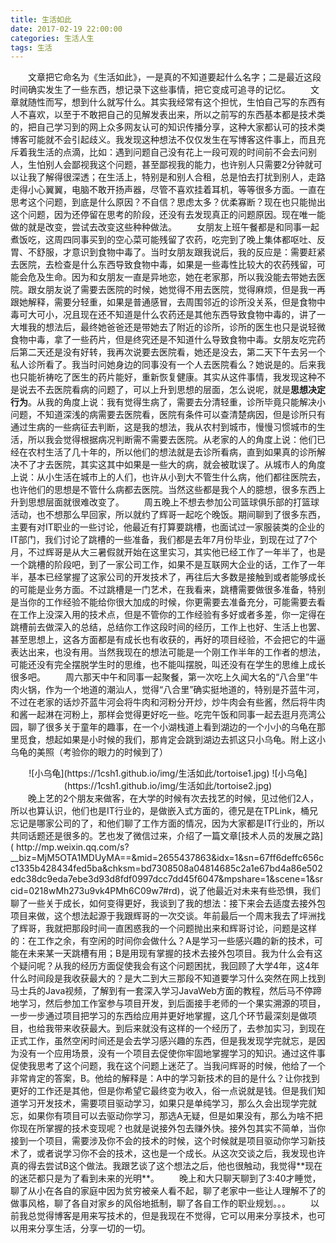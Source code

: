 ```yaml
---
title: 生活如此
date: 2017-02-19 22:00:00
categories: 生活人生
tags: 生活
---
```

 
&emsp;&emsp;文章把它命名为《生活如此》，一是真的不知道要起什么名字；二是最近这段时间确实发生了一些东西，想记录下这些事情，把它变成可追寻的记忆。
&emsp;&emsp;文章就随性而写，想到什么就写什么。其实我经常有这个担忧，生怕自己写的东西有人不喜欢，以至于不敢把自己的见解发表出来，所以之前写的东西基本都是技术类的，把自己学习到的网上众多网友认可的知识传播分享，这种大家都认可的技术类博客可能就不会引起歧义。我发现这种想法不仅仅发生在写博客这件事上，而且充斥着我生活的点滴，比如：遇到问题自己没有花上一段可观的时间前不会去问别人，生怕别人会鄙视我这个问题，甚至鄙视我的能力，也许别人只需要2分钟就可以让我了解得很深透；在生活上，特别是和别人合租，总是怕去打扰到别人，走路走得小心翼翼，电脑不敢开扬声器，尽管不喜欢挂着耳机，等等很多方面。一直在思考这个问题，到底是什么原因？不自信？思虑太多？优柔寡断？现在也只能抛出这个问题，因为还停留在思考的阶段，还没有去发现真正的问题原因。现在唯一能做的就是改变，尝试去改变这些种种做法。
&emsp;&emsp;女朋友上班午餐都是和同事一起煮饭吃，这周四同事买到的空心菜可能残留了农药，吃完到了晚上集体都呕吐、反胃、不舒服，才意识到食物中毒了。当时女朋友跟我说后，我的反应是：需要赶紧去医院，去检查是什么东西导致食物中毒，如果是一些毒性比较大的农药残留，可能会危及生命。因为和女朋友一直是异地恋，她在老家那，所以我没能去带她去医院。跟女朋友说了需要去医院的时候，她觉得不用去医院，觉得麻烦，但是我一再跟她解释，需要分轻重，如果是普通感冒，去周围邻近的诊所没关系，但是食物中毒可大可小，况且现在还不知道是什么农药还是其他东西导致食物中毒的，讲了一大堆我的想法后，最终她爸爸还是带她去了附近的诊所，诊所的医生也只是说轻微食物中毒，拿了一些药片，但是终究还是不知道什么导致食物中毒。女朋友吃完药后第二天还是没有好转，我再次说要去医院看，她还是没去，第二天下午去另一个私人诊所看了。我当时问她身边的同事没有一个人去医院看么？她说是的。后来我也只能祈祷吃了医生的药片能好，重新恢复健康。其实从这件事情，我发现这种不是说去不去医院看病的问题了，可以上升到思想的层面，怎么说呢，就是**思想决定行为**。从我的角度上说：我有觉得生病了，需要去分清轻重，诊所毕竟只能解决小问题，不知道深浅的病需要去医院看，医院有条件可以查清楚病因，但是诊所只有通过生病的一些病征去判断，这是我的想法，我从农村到城市，慢慢习惯城市的生活，所以我会觉得根据病况判断需不需要去医院。从老家的人的角度上说：他们已经在农村生活了几十年的，所以他们的想法就是去诊所看病，直到如果真的诊所解决不了才去医院，其实这其中如果是一些大的病，就会被耽误了。从城市人的角度上说：从小生活在城市上的人们，也许从小到大不管生什么病，他们都往医院去，也许他们的思想是不管什么病都去医院。当然这些都是我个人的臆想，很多东西上升到思想层面就很难改变了。
&emsp;&emsp;周五晚上不想去参加公司篮球俱乐部的打篮球活动，也不想那么早回家，所以就约了辉哥一起吃个晚饭。期间聊到了很多东西，主要有对IT职业的一些讨论，他最近有打算要跳槽，也面试过一家服装类的企业的IT部门，我们讨论了跳槽的一些准备，我们都是去年7月份毕业，到现在过了7个月，不过辉哥是从大三暑假就开始在这里实习，其实他已经工作了一年半了，也是一个跳槽的阶段吧，到了一家公司工作，如果不是互联网大企业的话，工作了一年半，基本已经掌握了这家公司的开发技术了，再往后大多数是接触到或者能够成长的可能是业务方面。不过跳槽是一门艺术，在我看来，跳槽需要做很多准备，特别是当你的工作经验不能给你很大加成的时候，你更需要去准备充分，可能需要去看在工作上没深入用的技术点，但是不管你的工作经验有多好或者多差，你一定得在跳槽前去做深入的总结，总结你工作这段时间的经历，工作上也好、生活上也罢、甚至思想上，这各方面都是有成长也有收获的，再好的项目经验，不会把它的牛逼表达出来，也没有用。当然我现在的想法可能是一个刚工作半年的工作者的想法，可能还没有完全摆脱学生时的思维，也不能叫摆脱，叫还没有在学生的思维上成长很多吧。
&emsp;&emsp;周六那天中午和同事一起聚餐，第一次吃上久闻大名的“八合里”牛肉火锅，作为一个地道的潮汕人，觉得“八合里”确实挺地道的，特别是芥蓝牛河，不过在老家的话炒芥蓝牛河会将牛肉和河粉分开炒，炒牛肉会有些酱，然后将牛肉和酱一起淋在河粉上，那样会觉得更好吃一些。吃完午饭和同事一起去逛月亮湾公园，聊了很多关于童年的趣事，在一个小湖栈道上看到湖边的一个小小的乌龟在那里觅食，想起如果是小时候的我们，那肯定会跳到湖边去抓这只小乌龟。附上这小乌龟的美照（考验你的眼力的时候到了）
<center>
![小乌龟](https://1csh1.github.io/img/生活如此/tortoise1.jpg) 
![小乌龟](https://1csh1.github.io/img/生活如此/tortoise2.jpg) 
</center>
&emsp;&emsp;晚上艺的2个朋友来做客，在大学的时候有次去找艺的时候，见过他们2人，所以也算认识，他们也是IT行业的，是做嵌入式方面的，德兄是在TPLink，桶兄忘记是哪家公司的了，和他们聊了工作方面的情况，因为大家都是IT行业的，所以共同话题还是很多的。艺也发了微信过来，介绍了一篇文章[技术人员的发展之路]( http://mp.weixin.qq.com/s?__biz=MjM5OTA1MDUyMA==&mid=2655437863&idx=1&sn=67ff6deffc656cc1335b428434fed5ba&chksm=bd7308508a04814685c2a1e67bd4a86e502edc38dc9eda7ebe3d93d8fdf0997dcc7dd45f6047&mpshare=1&scene=1&srcid=0218wMh273u9vk4PMh6C09w7#rd)，说了他最近对未来有些恐惧，我们聊了一些关于成长，如何变得更好，我谈到了我的想法：接下来会去适度去接外包项目来做，这个想法起源于我跟辉哥的一次交谈。年前最后一个周末我去了坪洲找了辉哥，我就把那段时间一直困惑我的一个问题抛出来和辉哥讨论，问题是这样的：在工作之余，有空闲的时间你会做什么？A是学习一些感兴趣的新的技术，可能在未来某一天跳槽有用；B是用现有掌握的技术去接外包项目。我为什么会有这个疑问呢？从我的经历方面促使我会有这个问题困扰，我回顾了大学4年，这4年什么时间段是我收获最大的？是大二到大三那段不知道要学习什么突然在网上找到马士兵的Java视频，了解到有一套深入学习JavaWeb方面的教程，然后马不停蹄地学习，然后参加工作室参与项目开发，到后面接手老师的一个果实溯源的项目，一步一步通过项目把学习的东西给应用并更好地掌握，这几个环节最深刻是做项目，也给我带来收获最大。到后来就没有这样的一个经历了，去参加实习，到现在正式工作，虽然空闲时间还是会去学习感兴趣的东西，但是我发现学完就忘，是因为没有一个应用场景，没有一个项目去促使你牢固地掌握学习的知识。通过这件事促使我思考了这个问题，我在这个问题上迷茫了。当我问辉哥的时候，他给了一个非常肯定的答案，B。他给的解释是：A中的学习新技术的目的是什么？让你找到更好的工作还是其他，但是你希望它最终变为收入，俗一点说就是钱。但是我们知道学习开发技术，需要项目驱动学习，如果只是单纯学习，那么久会出现学完就忘，如果你有项目可以去驱动你学习，那选A无疑，但是如果没有，那么为啥不把你现在所掌握的技术变现呢？也就是说接外包去赚外快。接外包其实不简单，当你接到一个项目，需要涉及你不会的技术的时候，这个时候就是项目驱动你学习新技术了，或者说学习你不会的技术，这也是一个成长。从这次交谈之后，我发现也许真的得去尝试B这个做法。我跟艺谈了这个想法之后，他也很触动，我觉得**现在的迷茫都只是为了看到未来的光明**。
&emsp;&emsp;晚上和大只聊天聊到了3:40才睡觉，聊了从小在各自的家庭中因为贫穷被亲人看不起，聊了老家中一些让人理解不了的做事风格，聊了各自对家乡的风俗地抵制，聊了各自工作的职业规划。。。
&emsp;&emsp;以前我总觉得博客是用来写技术的，但是我现在不觉得，它可以用来分享技术，也可以用来分享生活，分享一切的一切。